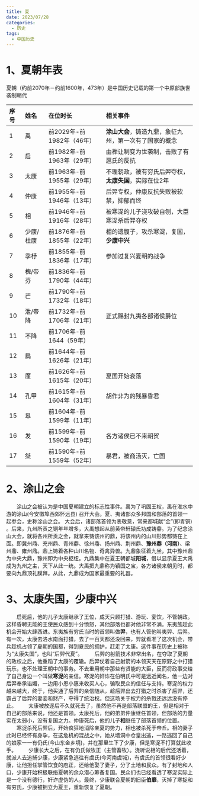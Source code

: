 ```yaml
---
title: 夏
date: 2023/07/28
categories:
  - 历史
tags:
  - 中国历史
---
```

# 1、夏朝年表

夏朝（约前2070年－约前1600年，473年）是中国历史记载的第一个中原部族世袭制朝代

|   序号   |   姓名      |   在位时长                 |   相关事件                            |
|:-------|:----------|:-----------------------|:----------------------------------|
|    1   |   禹       | 前2029年-前1982年（46年）     |   **涂山大会**，铸造九鼎，象征九州，第一次有了国家的概念   |
|    2   |   启       | 前1982年-前1963年（29年）     |   由禅让制变为世袭制，击败了有扈氏的反抗             |
|    3   |   太康      |     前1963年-前1955年（29年） |   不理朝政，被有穷氏后羿夺权，**太康失国**，实际在位2年   |
|    4   |   仲康      |     前1955年-前1946年（13年） |   后羿专权，仲康反抗失败被软禁，抑郁而终             |
|    5   |   相       |     前1946年-前1916年（28年） |   被寒浞的儿子浇攻破自刎，大臣寒浞杀后羿夺权           |
|    6   |   少康/杜康   |     前1876年-前1855年（22年） |   相的遗腹子，攻杀寒浞，复国，**少康中兴**          |
|    7   |   季杼      |     前1855年-前1836年（17年） |   参加过复兴夏朝的战争                      |
|    8   |   槐/帝芬    |     前1836年-前1790年（44年） |                                   |
|    9   |   芒       |     前1790年-前1732年（18年） |                                   |
|   10   |   泄/帝降    |     前1732年-前1706年（21年） |   正式赐封九夷各部诸侯爵位                    |
|   11   |   不降      |     前1706年-前1644（59年）  |                                   |
|   12   |   扃       |     前1644年-前1626年（21年） |                                   |
|   13   |   廑       |     前1626年-前1615年（20年） |   夏国开始衰落                          |
|   14   |   孔甲      |     前1615年-前1604年（31年） |   胡作非为的残暴昏君                       |
|   15   |   皋       |     前1604年-前1599年（11年） |                                   |
|   16   |   发       |     前1599年-前1590年（19年） |   各方诸侯已不来朝贺                       |
|   17   |   桀       |     前1590年-前1559年（52年） |   暴君，被商汤灭，亡国                      | 

# 2、涂山之会

&emsp;&emsp;涂山之会被认为是中国夏朝建立的标志性事件。禹为了巩固王权，禹在淮水中游的涂山(今安徽埠西郊怀远县) 召开大会。夏、夷诸部众多邦国和部落的首领一起参会，史称涂山之会。
大会后，诸部落首领为表敬意，常来都城献“金”(即青铜) 。后来，九州所贡之铜年年增多，大禹想起从前黄帝轩辕氏功成铸鼎。为了纪念涂山大会，就将各州所贡之金，就拿来铸该州的鼎，将该州内的山川形势都铸在上面。即冀州鼎、充州鼎、青州鼎、徐州鼎、扬州鼎、荆州鼎、**豫州鼎（河南）**、梁州鼎、雍州鼎。鼎上铸着各种山川名物、奇禽异兽。九鼎象征着九坐，其中豫州鼎为中央大鼎，豫州即为中央枢纽。九鼎集中在夏王朝都城**阳城**，借以显示夏王大禹成为九州之主，天下从此一统。大禹把九鼎称为镇国之宝，各方诸侯来朝见时，都要向九鼎顶礼膜拜。从此，九鼎成为国家最重要的礼器。

# 3、太康失国，少康中兴

&emsp;&emsp;启死后，他的儿子太康继承了王位，成天只顾打猎、游玩、宴饮，不管朝政。这样昏聘无能的王使民众感到十分愤怒，其他部落也都对他非常不满。东夷族趁此机会开始大肆西进。东夷族有穷氏当时的首领叫做**羿**，也有人管他叫夷羿、后羿。有一次，太康去洛水南面打猎，去了一百天都还没回来，羿就看准了这次机会，带兵趁机占领了夏朝的国都，得到夏民的拥护，赶走了太康。这件事在历史上被称为“太康失国”，也叫“后羿代夏”。
&emsp;&emsp;后羿的射箭技术非常出名，在夺取了夏朝的政权之后，他重蹈了太康的覆辙。后羿仗着自己射箭的本领天天在原野之中打猎玩乐，也不处理王朝中的事务。不去重用朝中那些有贤能的大臣，反而将政事交给了自己身边一个叫做**寒浞**的亲信。寒浞的奸诈在伯明氏中可是远近闻名，他一边对后羿奉承谄媚，一边用小恩小惠来收买人心，骗取民众的信任与支持。寒浞的权力越来越大，终于，他买通了后羿的亲信随从，趁后羿出去打猎之时杀害了后羿，还霸占了后羿的妻妾和财产，夺得了统治权。但这场关于权力的杀戮还远远没有停止。
&emsp;&emsp;太康被放逐后不久就死去了，虽然他不再是部落联盟的王，但是相对于自己的部落来说，他还是首领。太康死后，他的弟弟仲康继任首领，但部落的力量实在太弱小，没有复国之力。仲康死后，他的儿子**相**继任了部落首领的位置。
&emsp;&emsp;寒浞杀死后羿后，开始疯狂地消除亲夏的势力，相也被杀死于帝丘。相的妻子此时已经怀有身孕，在这危机的混战之中，她从墙洞中仓皇出逃，一路逃回了自己的娘家一一有仍氏(今山东金乡境)，并在那里生下了少康，但是寒浞不打算就此收手。
&emsp;&emsp;少康长大之后，在有仍氏做牧正（主管畜牧）。浇听说相的后代还活着，就派人去追捕少康，少康紧急逃往有虞氏(今河南虞城)，有虞氏的首领很看好少康，让他担任掌管饮食的庖正，还给他娶了妻子，分了土地和民众。有了封地和人口，少康开始积极联络夏朝的余众潜心筹备复国。民众们也已经看透了寒浞实际上是一个没有德行，奸诈虚伪的人。最终，少康联合夏朝的旧臣**伯靡**，灭掉了寒捉和有穷氏，少康被拥立为夏王，重新恢复了夏朝。